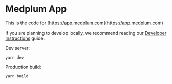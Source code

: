 # Medplum App

This is the code for [https://app.medplum.com](https://app.medplum.com)

If you are planning to develop locally, we recommend reading our [Developer Instructions](http://localhost:3000/contributing/run-the-stack) guide.

Dev server:

```
yarn dev
```

Production build:

```
yarn build
```
